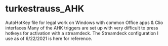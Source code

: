# turkestrauss_AHK
AutoHotKey file for legal work on Windows with common Office apps &amp; Clio interfaces
Many of the AHK triggers are set up with very difficult to press hotkeys for activation with a streamdeck. 
The Streamdeck configuration I use as of 6/22/2021 is here for reference.
